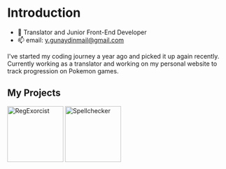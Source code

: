 # Introduction
  
  - 🔭 Translator and Junior Front-End Developer
  - 📫 email: y.gunaydinmail@gmail.com

I've started my coding journey a year ago and picked it up again recently. Currently working as a translator and working on my personal website to track progression on Pokemon games.

## My Projects
[<img src="RegExorcist_mac" alt="RegExorcist" width="128"/>](https://github.com/yasingunaydiin/regexorcist)
[<img src="Spellchecker_mac" alt="Spellchecker" width="128"/>](https://github.com/yasingunaydiin/spellchecker)
